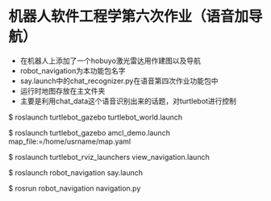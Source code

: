 # 机器人软件工程学第六次作业（语音加导航）
- 在机器人上添加了一个hobuyo激光雷达用作建图以及导航
- robot_navigation为本功能包名字
- say.launch中的chat_recognizer.py在语音第四次作业功能包中
- 运行时地图存放在主文件夹
- 主要是利用chat_data这个语音识别出来的话题，对turtlebot进行控制


$ roslaunch turtlebot_gazebo turtlebot_world.launch

$ roslaunch turtlebot_gazebo amcl_demo.launch map_file:=/home/usrname/map.yaml

$ roslaunch turtlebot_rviz_launchers view_navigation.launch

$ roslaunch robot_navigation say.launch

$ rosrun robot_navigation navigation.py
